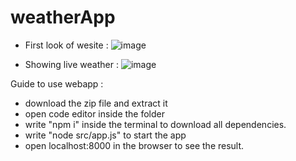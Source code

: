 # weatherApp
- First look of wesite :
![image](https://user-images.githubusercontent.com/83772913/173392449-5101300e-e6a0-4f5a-b8b7-d3c8d010881c.png)

- Showing live weather :
![image](https://user-images.githubusercontent.com/83772913/173392682-842164ab-8c71-4669-bbf2-048e16f4a9fe.png)

Guide to use webapp :
- download the zip file and extract it 
- open code editor inside the folder
- write "npm i" inside the terminal to download all dependencies.
- write "node src/app.js" to start the app
- open localhost:8000 in the browser to see the result.
